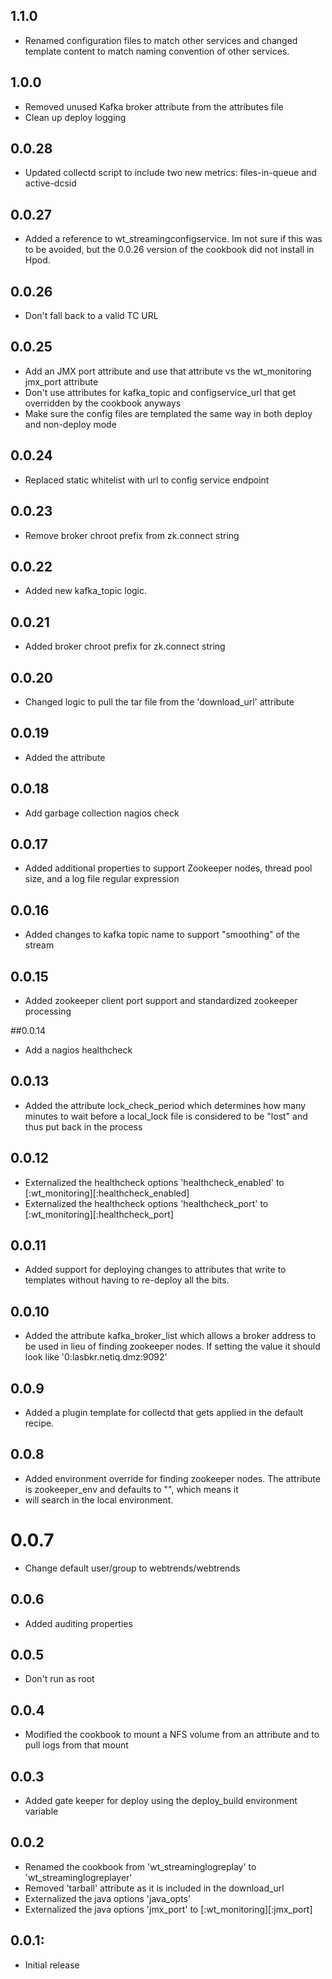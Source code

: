 ## 1.1.0
* Renamed configuration files to match other services and changed template
  content to match naming convention of other services.

## 1.0.0
* Removed unused Kafka broker attribute from the attributes file
* Clean up deploy logging

## 0.0.28
* Updated collectd script to include two new metrics: files-in-queue and active-dcsid

## 0.0.27
* Added a reference to wt_streamingconfigservice. Im not sure if this was to be
  avoided, but the 0.0.26 version of the cookbook did not install in Hpod.

## 0.0.26
* Don't fall back to a valid TC URL

## 0.0.25
* Add an JMX port attribute and use that attribute vs the wt_monitoring jmx_port attribute
* Don't use attributes for kafka_topic and configservice_url that get overridden by the cookbook anyways
* Make sure the config files are templated the same way in both deploy and non-deploy mode

## 0.0.24
* Replaced static whitelist with url to config service endpoint

## 0.0.23
* Remove broker chroot prefix from zk.connect string

## 0.0.22
* Added new kafka_topic logic.

## 0.0.21
* Added broker chroot prefix for zk.connect string

## 0.0.20
* Changed logic to pull the tar file from the 'download_url' attribute

## 0.0.19
* Added the attribute

## 0.0.18
* Add garbage collection nagios check

## 0.0.17
* Added additional properties to support Zookeeper nodes, thread pool size, and a log file regular expression

## 0.0.16
* Added changes to kafka topic name to support "smoothing" of the stream

## 0.0.15
* Added zookeeper client port support and standardized zookeeper processing

##0.0.14
* Add a nagios healthcheck

## 0.0.13
* Added the attribute lock_check_period which determines how many minutes to wait before a local_lock file is considered to be "lost" and thus put back in the process

## 0.0.12
* Externalized the healthcheck options 'healthcheck_enabled' to [:wt_monitoring][:healthcheck_enabled]
* Externalized the healthcheck options 'healthcheck_port' to [:wt_monitoring][:healthcheck_port]

## 0.0.11
* Added support for deploying changes to attributes that write to templates without having to re-deploy all the bits.

## 0.0.10
* Added the attribute kafka_broker_list which allows a broker address to be used in lieu of finding zookeeper nodes. If setting the value it should look like '0:lasbkr.netiq.dmz:9092'
## 0.0.9
* Added a plugin template for collectd that gets applied in the default recipe.

## 0.0.8
* Added environment override for finding zookeeper nodes. The attribute is zookeeper_env and defaults to "", which means it
* will search in the local environment.

# 0.0.7
* Change default user/group to webtrends/webtrends

## 0.0.6
* Added auditing properties

## 0.0.5
* Don't run as root

## 0.0.4
* Modified the cookbook to mount a NFS volume from an attribute and to pull logs from that mount

## 0.0.3
* Added gate keeper for deploy using the deploy_build environment variable

## 0.0.2
* Renamed the cookbook from 'wt_streaminglogreplay' to 'wt_streaminglogreplayer'
* Removed 'tarball' attribute as it is included in the download_url
* Externalized the java options 'java_opts'
* Externalized the java options 'jmx_port' to [:wt_monitoring][:jmx_port]

## 0.0.1:
* Initial release
